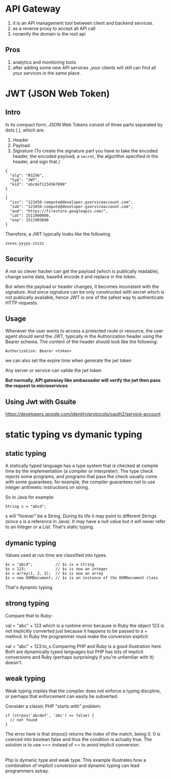 # API Gateway
1.  it is an API management tool between client and backend services.
2.  as a reverse proxy to accept all API call
3.  noramlly the domain is the root api

## Pros
1.  analytics and monitoring tools
2.  after adding some new API services ,your clients will still can find all your services in the same place.

# JWT (JSON Web Token)
## Intro
In its compact form, JSON Web Tokens consist of three parts separated by dots (.), which are:

1. Header
2. Payload
3. Signature (To create the signature part you have to take the encoded header, the encoded payload, a `secret`, the algorithm specified in the header, and sign that.)

```
{
  "alg": "RS256",
  "typ": "JWT",
  "kid": "abcdef1234567890"
}
.
{
  "iss": "123456-compute@developer.gserviceaccount.com",
  "sub": "123456-compute@developer.gserviceaccount.com",
  "aud": "https://firestore.googleapis.com/",
  "iat": 1511900000,
  "exp": 1511903600
}
```

Therefore, a JWT typically looks like the following.
```
xxxxx.yyyyy.zzzzz
```

## Security
A not so clever hacker can get the payload (which is publically readable), change some data, base64 encode it and replace in the token. 

But when the payload or header changes, it becomes inconstant with the signature. And since signature can be only constructed with secret which is not publically available, hence JWT is one of the safest way to authenticate HTTP requests.

## Usage
Whenever the user wants to access a protected route or resource, the user agent should send the JWT, typically in the Authorization header using the Bearer schema. The content of the header should look like the following:
```
Authorization: Bearer <token>
```

we can also set the expire time when generate the jwt token

Any server or service can valide the jwt token

<b>But normally, API gatewiay like ambassador will verify the jwt then pass the request to microservices</b>

## Using Jwt with Gsuite
https://developers.google.com/identity/protocols/oauth2/service-account

# static typing vs dymanic typing
## static typing
A statically typed language has a type system that is checked at compile time by the implementation (a compiler or interpreter). The type check rejects some programs, and programs that pass the check usually come with some guarantees; for example, the compiler guarantees not to use integer arithmetic instructions on string.

So in Java for example:
```
String s = "abcd";
```
s will "forever" be a String. During its life it may point to different Strings (since s is a reference in Java). It may have a null value but it will never refer to an Integer or a List. That's static typing.

## dymanic typing
Values used at run time are classified into types.
```
$s = "abcd";          // $s is a string
$s = 123;             // $s is now an integer
$s = array(1, 2, 3);  // $s is now an array
$s = new DOMDocument; // $s is an instance of the DOMDocument class
```
That's dynamic typing.

## strong typing 
Compare that to Ruby:

val = "abc" + 123
which is a runtime error because in Ruby the object 123 is not implicitly converted just because it happens to be passed to a + method. In Ruby the programmer must make the conversion explicit:

val = "abc" + 123.to_s
Comparing PHP and Ruby is a good illustration here. Both are dynamically typed languages but PHP has lots of implicit conversions and Ruby (perhaps surprisingly if you're unfamiliar with it) doesn't.


## weak typing
Weak typing implies that the compiler does not enforce a typing discpline, or perhaps that enforcement can easily be subverted.

Consider a classic PHP "starts with" problem:
```
if (strpos('abcdef', 'abc') == false) {
  // not found
}
```
The error here is that strpos() returns the index of the match, being 0. 0 is coerced into boolean false and thus the condition is actually true. The solution is to use === instead of == to avoid implicit conversion.

<br>Php is dymanic type and weak type. This example illustrates how a combination of implicit conversion and dynamic typing can lead programmers astray.</br>
